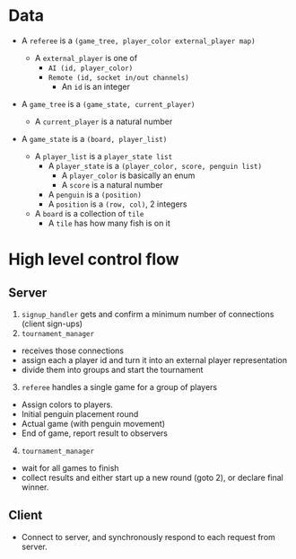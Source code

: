 # Data
- A `referee` is a `(game_tree, player_color external_player map)`
  - A `external_player` is one of
    - `AI (id, player_color)`
    - `Remote (id, socket in/out channels)`
      - An `id` is an integer

- A `game_tree` is a `(game_state, current_player)`
  - A `current_player` is a natural number

- A `game_state` is a `(board, player_list)`
  - A `player_list` is a `player_state list`
    - A `player_state` is a `(player_color, score, penguin list)`
      - A `player_color` is basically an enum
      - A `score` is a natural number
    - A `penguin` is a `(position)`
    - A `position` is a `(row, col)`, 2 integers
  - A `board` is a collection of `tile`
    - A `tile` has how many fish is on it
  

# High level control flow

## Server
1. `signup_handler` gets and confirm a minimum number of connections (client sign-ups)
2. `tournament_manager` 
  - receives those connections
  - assign each a player id and turn it into an external player representation
  - divide them into groups and start the tournament
3. `referee` handles a single game for a group of players
  - Assign colors to players.
  - Initial penguin placement round
  - Actual game (with penguin movement)
  - End of game, report result to observers
4. `tournament_manager` 
  - wait for all games to finish
  - collect results and either start up a new round (goto 2), or declare final
    winner.

## Client
- Connect to server, and synchronously respond to each request from server.
